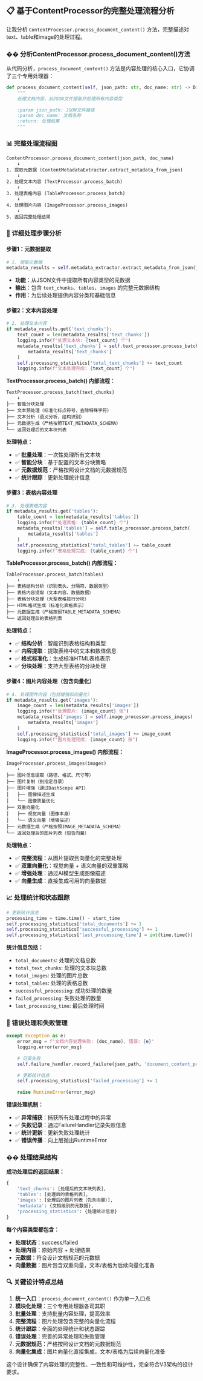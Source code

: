 ## 📋 **基于ContentProcessor的完整处理流程分析**

让我分析 `ContentProcessor.process_document_content()` 方法，完整描述对text、table和image的处理过程。

### **�� 分析ContentProcessor.process_document_content()方法**

从代码分析，`process_document_content()` 方法是内容处理的核心入口，它协调了三个专用处理器：

```python
def process_document_content(self, json_path: str, doc_name: str) -> Dict[str, Any]:
    """
    处理文档内容，从JSON文件提取并处理所有内容类型
    
    :param json_path: JSON文件路径
    :param doc_name: 文档名称
    :return: 处理结果
    """
```

### **📊 完整处理流程图**

```
ContentProcessor.process_document_content(json_path, doc_name)
    ↓
1. 提取元数据 (ContentMetadataExtractor.extract_metadata_from_json)
    ↓
2. 处理文本内容 (TextProcessor.process_batch)
    ↓
3. 处理表格内容 (TableProcessor.process_batch)
    ↓
4. 处理图片内容 (ImageProcessor.process_images)
    ↓
5. 返回完整处理结果
```

### **🔧 详细处理步骤分析**

#### **步骤1：元数据提取**
```python
# 1. 提取元数据
metadata_results = self.metadata_extractor.extract_metadata_from_json(json_path, doc_name)
```
- **功能**：从JSON文件中提取所有内容类型的元数据
- **输出**：包含 `text_chunks`、`tables`、`images` 的完整元数据结构
- **作用**：为后续处理提供内容分类和基础信息

#### **步骤2：文本内容处理**
```python
# 2. 处理文本内容
if metadata_results.get('text_chunks'):
    text_count = len(metadata_results['text_chunks'])
    logging.info(f"处理文本块: {text_count} 个")
    metadata_results['text_chunks'] = self.text_processor.process_batch(
        metadata_results['text_chunks']
    )
    self.processing_statistics['total_text_chunks'] += text_count
    logging.info(f"文本处理完成: {text_count} 个")
```

**TextProcessor.process_batch() 内部流程：**
```
TextProcessor.process_batch(text_chunks)
    ↓
├── 智能分块处理
├── 文本预处理（标准化标点符号，去除特殊字符）
├── 文本分析（语义分析，结构识别）
├── 元数据生成（严格按照TEXT_METADATA_SCHEMA）
└── 返回处理后的文本块列表
```

**处理特点：**
- ✅ **批量处理**：一次性处理所有文本块
- ✅ **智能分块**：基于配置的文本分块策略
- ✅ **元数据规范**：严格按照设计文档的元数据规范
- ✅ **统计跟踪**：更新处理统计信息

#### **步骤3：表格内容处理**
```python
# 3. 处理表格内容
if metadata_results.get('tables'):
    table_count = len(metadata_results['tables'])
    logging.info(f"处理表格: {table_count} 个")
    metadata_results['tables'] = self.table_processor.process_batch(
        metadata_results['tables']
    )
    self.processing_statistics['total_tables'] += table_count
    logging.info(f"表格处理完成: {table_count} 个")
```

**TableProcessor.process_batch() 内部流程：**
```
TableProcessor.process_batch(tables)
    ↓
├── 表格结构分析（识别表头、分隔符、数据类型）
├── 表格内容提取（文本内容、数值数据）
├── 表格分块处理（大型表格按行分块）
├── HTML格式生成（标准化表格表示）
├── 元数据生成（严格按照TABLE_METADATA_SCHEMA）
└── 返回处理后的表格列表
```

**处理特点：**
- ✅ **结构分析**：智能识别表格结构和类型
- ✅ **内容提取**：提取表格中的文本和数值信息
- ✅ **格式标准化**：生成标准HTML表格表示
- ✅ **分块处理**：支持大型表格的分块处理

#### **步骤4：图片内容处理（包含向量化）**
```python
# 4. 处理图片内容（包括增强和向量化）
if metadata_results.get('images'):
    image_count = len(metadata_results['images'])
    logging.info(f"处理图片: {image_count} 张")
    metadata_results['images'] = self.image_processor.process_images(
        metadata_results['images']
    )
    self.processing_statistics['total_images'] += image_count
    logging.info(f"图片处理完成: {image_count} 张")
```

**ImageProcessor.process_images() 内部流程：**
```
ImageProcessor.process_images(images)
    ↓
├── 图片信息提取（路径、格式、尺寸等）
├── 图片复制（到指定目录）
├── 图片增强（通过DashScope API）
│   ├── 图像描述生成
│   └── 图像质量优化
├── 双重向量化
│   ├── 视觉向量（图像本身）
│   └── 语义向量（增强描述）
├── 元数据生成（严格按照IMAGE_METADATA_SCHEMA）
└── 返回处理后的图片列表（包含向量）
```

**处理特点：**
- ✅ **完整流程**：从图片提取到向量化的完整处理
- ✅ **双重向量化**：视觉向量 + 语义向量的双重策略
- ✅ **增强处理**：通过AI模型生成图像描述
- ✅ **向量生成**：直接生成可用的向量数据

### **📈 处理统计和状态跟踪**

```python
# 更新统计信息
processing_time = time.time() - start_time
self.processing_statistics['total_documents'] += 1
self.processing_statistics['successful_processing'] += 1
self.processing_statistics['last_processing_time'] = int(time.time())
```

**统计信息包括：**
- `total_documents`: 处理的文档总数
- `total_text_chunks`: 处理的文本块总数
- `total_images`: 处理的图片总数
- `total_tables`: 处理的表格总数
- `successful_processing`: 成功处理的数量
- `failed_processing`: 失败处理的数量
- `last_processing_time`: 最后处理时间

### **🔄 错误处理和失败管理**

```python
except Exception as e:
    error_msg = f"文档内容处理失败: {doc_name}, 错误: {e}"
    logging.error(error_msg)
    
    # 记录失败
    self.failure_handler.record_failure(json_path, 'document_content_processing', str(e))
    
    # 更新统计信息
    self.processing_statistics['failed_processing'] += 1
    
    raise RuntimeError(error_msg)
```

**错误处理机制：**
- ✅ **异常捕获**：捕获所有处理过程中的异常
- ✅ **失败记录**：通过FailureHandler记录失败信息
- ✅ **统计更新**：更新失败处理统计
- ✅ **错误传播**：向上层抛出RuntimeError

### **�� 处理结果结构**

**成功处理后的返回结果：**
```python
{
    'text_chunks': [处理后的文本块列表],
    'tables': [处理后的表格列表],
    'images': [处理后的图片列表（包含向量）],
    'metadata': {文档级别的元数据},
    'processing_statistics': {处理统计信息}
}
```

**每个内容类型都包含：**
- **处理状态**：success/failed
- **处理内容**：原始内容 + 处理结果
- **元数据**：符合设计文档规范的元数据
- **向量数据**：图片包含双重向量，文本/表格为后续向量化准备

### **🔍 关键设计特点总结**

1. **统一入口**：`process_document_content()` 作为单一入口点
2. **模块化处理**：三个专用处理器各司其职
3. **批量处理**：支持批量内容处理，提高效率
4. **完整流程**：图片处理包含完整的向量化流程
5. **统计跟踪**：全面的处理统计和状态跟踪
6. **错误处理**：完善的异常处理和失败管理
7. **元数据规范**：严格按照设计文档的元数据规范
8. **向量化集成**：图片向量化直接集成，文本/表格为后续向量化准备

这个设计确保了内容处理的完整性、一致性和可维护性，完全符合V3架构的设计要求。